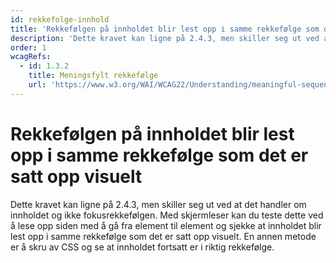 ```yaml
---
id: rekkefolge-innhold
title: 'Rekkefølgen på innholdet blir lest opp i samme rekkefølge som det er satt opp visuelt'
description: 'Dette kravet kan ligne på 2.4.3, men skiller seg ut ved at det handler om innholdet og ikke fokusrekkefølgen. Med skjermleser kan du teste dette ved å lese opp siden med å gå fra element til element og sjekke at innholdet blir lest opp i samme rekkefølge som det er satt opp visuelt. En annen metode er å skru av CSS og se at innholdet fortsatt er i riktig rekkefølge.'
order: 1
wcagRefs:
  - id: 1.3.2
    title: Meningsfylt rekkefølge
    url: 'https://www.w3.org/WAI/WCAG22/Understanding/meaningful-sequence'
---
```


# Rekkefølgen på innholdet blir lest opp i samme rekkefølge som det er satt opp visuelt

Dette kravet kan ligne på 2.4.3, men skiller seg ut ved at det handler om innholdet og ikke fokusrekkefølgen. Med skjermleser kan du teste dette ved å lese opp siden med å gå fra element til element og sjekke at innholdet blir lest opp i samme rekkefølge som det er satt opp visuelt. En annen metode er å skru av CSS og se at innholdet fortsatt er i riktig rekkefølge.

